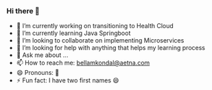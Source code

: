 ### Hi there 👋

- 🔭 I’m currently working on transitioning to Health Cloud
- 🌱 I’m currently learning Java Springboot
- 👯 I’m looking to collaborate on implementing Microservices
- 🤔 I’m looking for help with anything that helps my learning process
- 💬 Ask me about ...
- 📫 How to reach me: bellamkondal@aetna.com
- 😄 Pronouns: 🤔
- ⚡ Fun fact: I have two first names 😄
